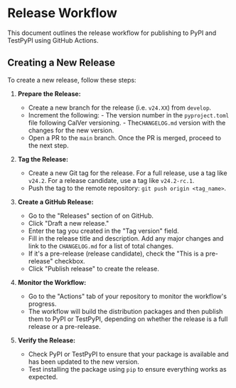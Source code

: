 # Release Workflow

This document outlines the release workflow for publishing to PyPI and TestPyPI using GitHub Actions.

## Creating a New Release

To create a new release, follow these steps:

1. **Prepare the Release:**
   - Create a new branch for the release (i.e. `v24.XX`) from `develop`.
   - Increment the following:
         - The version number in the `pyproject.toml` file following CalVer versioning.
         - The`CHANGELOG.md` version with the changes for the new version.
   - Open a PR to the `main` branch. Once the PR is merged, proceed to the next step.

2. **Tag the Release:**
   - Create a new Git tag for the release. For a full release, use a tag like `v24.2`. For a release candidate, use a tag like `v24.2-rc.1`.
   - Push the tag to the remote repository: `git push origin <tag_name>`.

3. **Create a GitHub Release:**
   - Go to the "Releases" section of on GitHub.
   - Click "Draft a new release."
   - Enter the tag you created in the "Tag version" field.
   - Fill in the release title and description. Add any major changes and link to the `CHANGELOG.md` for a list of total changes.
   - If it's a pre-release (release candidate), check the "This is a pre-release" checkbox.
   - Click "Publish release" to create the release.

4. **Monitor the Workflow:**
   - Go to the "Actions" tab of your repository to monitor the workflow's progress.
   - The workflow will build the distribution packages and then publish them to PyPI or TestPyPI, depending on whether the release is a full release or a pre-release.

5. **Verify the Release:**
   - Check PyPI or TestPyPI to ensure that your package is available and has been updated to the new version.
   - Test installing the package using `pip` to ensure everything works as expected.
